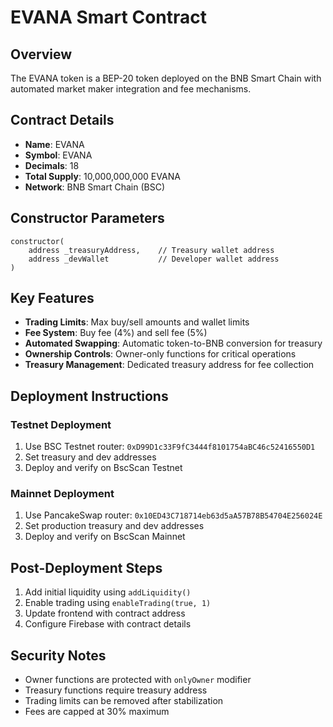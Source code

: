 # EVANA Smart Contract

## Overview
The EVANA token is a BEP-20 token deployed on the BNB Smart Chain with automated market maker integration and fee mechanisms.

## Contract Details
- **Name**: EVANA
- **Symbol**: EVANA
- **Decimals**: 18
- **Total Supply**: 10,000,000,000 EVANA
- **Network**: BNB Smart Chain (BSC)

## Constructor Parameters
```solidity
constructor(
    address _treasuryAddress,    // Treasury wallet address
    address _devWallet           // Developer wallet address
)
```

## Key Features
- **Trading Limits**: Max buy/sell amounts and wallet limits
- **Fee System**: Buy fee (4%) and sell fee (5%)
- **Automated Swapping**: Automatic token-to-BNB conversion for treasury
- **Ownership Controls**: Owner-only functions for critical operations
- **Treasury Management**: Dedicated treasury address for fee collection

## Deployment Instructions

### Testnet Deployment
1. Use BSC Testnet router: `0xD99D1c33F9fC3444f8101754aBC46c52416550D1`
2. Set treasury and dev addresses
3. Deploy and verify on BscScan Testnet

### Mainnet Deployment  
1. Use PancakeSwap router: `0x10ED43C718714eb63d5aA57B78B54704E256024E`
2. Set production treasury and dev addresses
3. Deploy and verify on BscScan Mainnet

## Post-Deployment Steps
1. Add initial liquidity using `addLiquidity()`
2. Enable trading using `enableTrading(true, 1)`
3. Update frontend with contract address
4. Configure Firebase with contract details

## Security Notes
- Owner functions are protected with `onlyOwner` modifier
- Treasury functions require treasury address
- Trading limits can be removed after stabilization
- Fees are capped at 30% maximum
